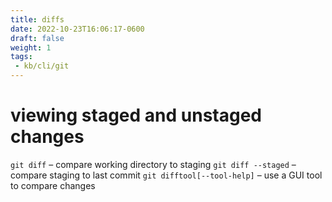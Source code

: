 ```yaml
---
title: diffs
date: 2022-10-23T16:06:17-0600
draft: false
weight: 1
tags:
 - kb/cli/git
---
```


# viewing staged and unstaged changes
`git diff` – compare working directory to staging
`git diff --staged` – compare staging to last commit
`git difftool[--tool-help]` – use a GUI tool to compare changes
